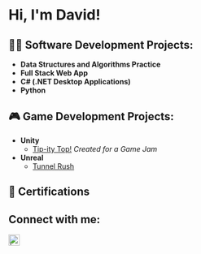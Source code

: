 <h1>Hi, I'm David! <br/>

<h2>👨‍💻 Software Development Projects:</h2>

- <b>Data Structures and Algorithms Practice</b>
- <b>Full Stack Web App</b>
- <b>C# (.NET Desktop Applications)</b>
- <b>Python</b>

<h2>🎮 Game Development Projects:</h2>

- <b>Unity</b>
  - [Tip-ity Top!](https://ddev101.itch.io/tip-pity-top) *Created for a Game Jam*
- <b>Unreal</b>
  - [Tunnel Rush](https://ddev101.itch.io/tunnel-rush)

<h2>📜 Certifications </h2>

<h2>Connect with me:</h2>

[<img align="left" alt=" | LinkedIn" width="22px" src="https://cdn.jsdelivr.net/npm/simple-icons@v3/icons/linkedin.svg" />][linkedin]

[linkedin]: https://www.linkedin.com/

<!--
Here are some ideas to get you started:

- 🔭 I’m currently working on ...
- 🌱 I’m currently learning ...
- 👯 I’m looking to collaborate on ...
- 🤔 I’m looking for help with ...
- 💬 Ask me about ...
- 📫 How to reach me: ...
- 😄 Pronouns: ...
- ⚡ Fun fact: ...
-->
